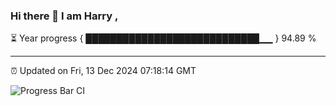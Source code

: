 ### Hi there 👋 I am Harry , 

⏳ Year progress { ████████████████████████████▁▁ } 94.89 %

---

⏰ Updated on Fri, 13 Dec 2024 07:18:14 GMT

![Progress Bar CI](https://github.com/duykhang68/duykhang68/workflows/Progress%20Bar%20CI/badge.svg)
